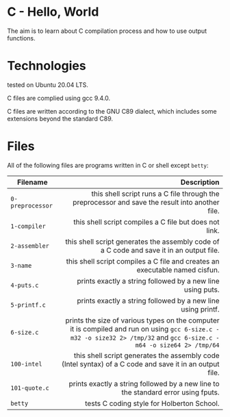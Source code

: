 # C - Hello, World

The aim is to learn about C compilation process and how to use output functions.

# Technologies

tested on Ubuntu 20.04 LTS.

C files are complied using gcc 9.4.0.

C files are written according to the GNU C89 dialect, which includes some extensions beyond the standard C89.

# Files

All of the following files are programs written in C or shell except `betty`:

| Filename         | Description
| ---------------- |---------------------------------------------------------------------------------------------------------------:
| `0-preprocessor` | this shell script runs a C file through the preprocessor and save the result into another file.
| `1-compiler`     | this shell script compiles a C file but does not link.
| `2-assembler`    | this shell script generates the assembly code of a C code and save it in an output file.
| `3-name`         | this shell script compiles a C file and creates an executable named cisfun.
| `4-puts.c`       | prints exactly a string followed by a new line using puts.
| `5-printf.c`     | prints exactly a string followed by a new line using printf.
| `6-size.c`       | prints the size of various types on the computer it is compiled and run on using `gcc 6-size.c -m32 -o size32 2> /tmp/32` and `gcc 6-size.c -m64 -o size64 2> /tmp/64`
| `100-intel`      | this shell script generates the assembly code (Intel syntax) of a C code and save it in an output file.
| `101-quote.c`    | prints exactly a string followed by a new line to the standard error using fputs.
| `betty`          | tests C coding style for Holberton School.
